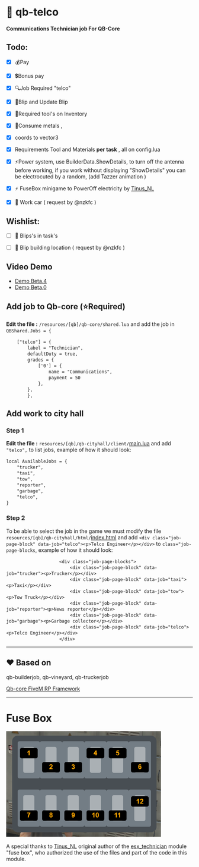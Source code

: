 # 📡 qb-telco

**Communications Technician job For QB-Core**

## Todo:

- [x] 💰Pay 
- [x] 💲Bonus pay 
- [x] 🔍Job Required "telco"
- [x] 📍Blip and Update Blip
- [x] 🔨Required tool's on Inventory
- [x] 🔩Consume metals ,
- [x] coords to vector3
- [x] Requirements Tool and Materials **per task** , all on config.lua
- [x] ⚡Power system, use BuilderData.ShowDetails, to turn off the antenna before working, if you work without displaying "ShowDetails" you can be electrocuted by a random, (add Tazzer animation )
- [x] ⚡ FuseBox minigame to PowerOff electricity by [Tinus_NL](https://forum.cfx.re/u/tinus_nl/)
- [X] 🚐 Work car ( request by @nzkfc )


## Wishlist:

- [ ] 📌 Blips's in task's
- [ ] 🏢 Blip building location ( request by @nzkfc )



## Video Demo

- [Demo Beta.4](https://www.youtube.com/watch?v=iIN0YYjy0nE)
- [Demo Beta.0](https://www.youtube.com/watch?v=h1aTCz35XF8)

## Add job to Qb-core (⭐Required)

**Edit the file :** `/resources/[qb]/qb-core/shared.lua` and add the job in `QBShared.Jobs = {`

```
	["telco"] = {
		label = "Technician",
		defaultDuty = true,
		grades = {
            ['0'] = {
                name = "Communications",
                payment = 50
            },
        },
        },
```

## Add work to city hall

### Step 1

**Edit the file :** `resources/[qb]/qb-cityhall/client/`[main.lua](https://github.com/qbcore-framework/qb-cityhall/blob/main/client/main.lua) and add `"telco",` to list jobs, example of how it should look:

```
local AvailableJobs = {
    "trucker",
    "taxi",
    "tow",
    "reporter",
    "garbage",
    "telco",
}
```

### Step 2

To be able to select the job in the game we must modify the file `resources/[qb]/qb-cityhall/html/`[index.html](https://github.com/qbcore-framework/qb-cityhall/blob/main/html/index.html) and add `<div class="job-page-block" data-job="telco"><p>Telco Engineer</p></div>`  to `class="job-page-blocks`, example of how it should look:


```
                    <div class="job-page-blocks">
                        <div class="job-page-block" data-job="trucker"><p>Trucker</p></div>
                        <div class="job-page-block" data-job="taxi"><p>Taxi</p></div>
                        <div class="job-page-block" data-job="tow"><p>Tow Truck</p></div>
                        <div class="job-page-block" data-job="reporter"><p>News reporter</p></div>
                        <div class="job-page-block" data-job="garbage"><p>Garbage collector</p></div>
                        <div class="job-page-block" data-job="telco"><p>Telco Engineer</p></div>
                    </div>
```


----
## ❤ Based on
qb-builderjob, qb-vineyard, qb-truckerjob

[Qb-core FiveM RP Framework](https://github.com/qbcore-framework)

----
# Fuse Box

[![Qb-telco-demo](https://raw.githubusercontent.com/sinfrecu/public/main/FuseBox.png
)](https://https://forum.cfx.re/t/release-free-esx-esx-technician/)

A special thanks to [Tinus_NL](https://forum.cfx.re/u/tinus_nl/) original author of the [esx_technician](https://forum.cfx.re/t/release-free-esx-esx-technician/) module "fuse box", who authorized the use of the files and part of the code in this module.
